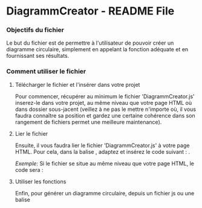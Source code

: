 DiagrammCreator - README File
=============================

### Objectifs du fichier
Le but du fichier est de permettre à l'utilisateur de pouvoir créer un diagramme circulaire, simplement en appelant la fonction adéquate et en fournissant ses résultats.

### Comment utiliser le fichier
1. Télécharger le fichier et l'insérer dans votre projet

    Pour commencer, récupérer au minimum le fichier 'DiagrammCreator.js' inserez-le dans votre projet, au même niveau que votre page HTML où dans dossier sous-jacent (veillez à ne pas le mettre n'importe où, il vous faudra connaître sa position et gardez une certaine cohérence dans son rangement de fichiers permet une meilleure maintenance).

2. Lier le fichier

    Ensuite, il vous faudra lier le fichier 'DiagrammCreator.js' à votre page HTML. Pour cela, dans la balise <head>, adaptez et insérez le code suivant : <script type="text/javascript" src="LE CHEMIN VERS LE FICHIER/DiagrammCreator.js"></script>.

   *Exemple:* Si le fichier se situe au même niveau que votre page HTML, le code sera : <script type="text/javascript" src="DiagrammCreator.js"></script>

3. Utiliser les fonctions

    Enfin, pour générer un diagramme circulaire, depuis un fichier js ou une balise <script>, inserez le code suivant :

    window.onload = function(){

    circularDiagramm(resultsArray);

    }

    La fonction 'circularDiagramm' permet de générer le diagramme circulaire. Elle prend en argument 'resultsArray' qui est un objet contenant les résultats.

    *Exemple de 'resultsArray':* resultsArray = { 'argument1': 10, 'argument2': 15, 'argument3': 20 };

    La fonction peut également prendre deux autres arguments facultatif : 'width' et 'height', qui correspondent respectivement à la longueur et la hauteur qu'aura le conteneur du diagramme.
